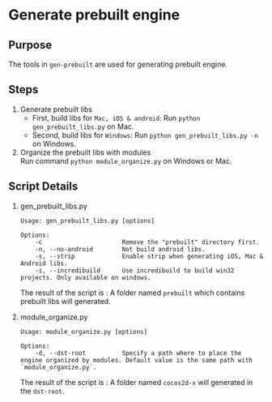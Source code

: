 
# Generate prebuilt engine

## Purpose

The tools in `gen-prebuilt` are used for generating prebuilt engine.

## Steps

1. Generate prebuilt libs
	* First, build libs for `Mac, iOS & android`: Run `python gen_prebuilt_libs.py` on Mac.
	* Second, build libs for `Windows`: Run `python gen_prebuilt_libs.py -n` on Windows.
2. Organize the prebuilt libs with modules  
	Run command `python module_organize.py` on Windows or Mac.

## Script Details

1. gen_prebuilt_libs.py

	```
	Usage: gen_prebuilt_libs.py [options]
	
	Options:
		-c						Remove the "prebuilt" directory first.
		-n, --no-android		Not build android libs.
		-s, --strip				Enable strip when generating iOS, Mac & Android libs.
		-i, --incredibuild		Use incredibuild to build win32 projects. Only available on windows.
	```
	
	The result of the script is : A folder named `prebuilt` which contains prebuilt libs will generated.

2. module_organize.py

	```
	Usage: module_organize.py [options]
	
	Options:
		-d, --dst-root			Specify a path where to place the engine organized by modules. Default value is the same path with `module_organize.py`.
	```

	The result of the script is : A folder named `cocos2d-x` will generated in the `dst-root`.
